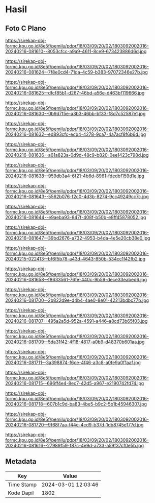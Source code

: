 # Hasil

## Foto C Plano

https://sirekap-obj-formc.kpu.go.id/8e5f/pemilu/pdpr/18/03/09/20/02/1803092002016-20240216-081610--8053cfcc-a9a9-4611-8ce9-673423886d6d.jpg

https://sirekap-obj-formc.kpu.go.id/8e5f/pemilu/pdpr/18/03/09/20/02/1803092002016-20240216-081624--7f8e0cd4-71da-4c59-b383-97072346e27b.jpg

https://sirekap-obj-formc.kpu.go.id/8e5f/pemilu/pdpr/18/03/09/20/02/1803092002016-20240216-081625--dfcf85b1-d267-46bd-a56e-d463bf119666.jpg

https://sirekap-obj-formc.kpu.go.id/8e5f/pemilu/pdpr/18/03/09/20/02/1803092002016-20240216-081630--0b9d7f5e-a3b3-46bb-bf33-f8d7c52587e1.jpg

https://sirekap-obj-formc.kpu.go.id/8e5f/pemilu/pdpr/18/03/09/20/02/1803092002016-20240216-081632--ed893cfc-ecb4-4278-9ca7-4a7acf8f6b6d.jpg

https://sirekap-obj-formc.kpu.go.id/8e5f/pemilu/pdpr/18/03/09/20/02/1803092002016-20240216-081636--a61a823a-0d9d-48c9-b820-0ee1423c798d.jpg

https://sirekap-obj-formc.kpu.go.id/8e5f/pemilu/pdpr/18/03/09/20/02/1803092002016-20240216-081638--959db3a4-6f21-4b6d-8961-fdedbf159d1e.jpg

https://sirekap-obj-formc.kpu.go.id/8e5f/pemilu/pdpr/18/03/09/20/02/1803092002016-20240216-081643--5562b076-f2c0-4d3b-8274-9cc49249cc7c.jpg

https://sirekap-obj-formc.kpu.go.id/8e5f/pemilu/pdpr/18/03/09/20/02/1803092002016-20240216-081644--e9aeba93-847f-408f-b50b-e8ff45878052.jpg

https://sirekap-obj-formc.kpu.go.id/8e5f/pemilu/pdpr/18/03/09/20/02/1803092002016-20240216-081647--39bd2676-a732-4953-b4da-4e5e20cb38e0.jpg

https://sirekap-obj-formc.kpu.go.id/8e5f/pemilu/pdpr/18/03/09/20/02/1803092002016-20240215-022413--bf6f5b78-a43d-4643-850b-534cc1f42fb2.jpg

https://sirekap-obj-formc.kpu.go.id/8e5f/pemilu/pdpr/18/03/09/20/02/1803092002016-20240216-081658--f8633561-76fe-440c-9b59-dece33eabed6.jpg

https://sirekap-obj-formc.kpu.go.id/8e5f/pemilu/pdpr/18/03/09/20/02/1803092002016-20240216-081700--2b822d9e-d4b4-4ae0-8e01-42213bdbc77b.jpg

https://sirekap-obj-formc.kpu.go.id/8e5f/pemilu/pdpr/18/03/09/20/02/1803092002016-20240216-081707--495a2a5d-952a-4591-a446-a8cd73b65f03.jpg

https://sirekap-obj-formc.kpu.go.id/8e5f/pemilu/pdpr/18/03/09/20/02/1803092002016-20240216-081709--5da31f42-4f18-4817-a0b9-d48370b601aa.jpg

https://sirekap-obj-formc.kpu.go.id/8e5f/pemilu/pdpr/18/03/09/20/02/1803092002016-20240216-081711--3a398874-f6ce-4f46-a3c8-a0fe9a0f1aaf.jpg

https://sirekap-obj-formc.kpu.go.id/8e5f/pemilu/pdpr/18/03/09/20/02/1803092002016-20240216-081715--696ff4e4-8ec7-42d5-a967-e2190742fd74.jpg

https://sirekap-obj-formc.kpu.go.id/8e5f/pemilu/pdpr/18/03/09/20/02/1803092002016-20240216-081718--607b1c9d-ba83-4be5-b9c2-5b1b45946307.jpg

https://sirekap-obj-formc.kpu.go.id/8e5f/pemilu/pdpr/18/03/09/20/02/1803092002016-20240216-081720--9f68f7aa-f44e-4cd9-b37d-1db8745e177d.jpg

https://sirekap-obj-formc.kpu.go.id/8e5f/pemilu/pdpr/18/03/09/20/02/1803092002016-20240216-081616--27989f59-f87c-4e9d-a733-a59f37cf0e5b.jpg


## Metadata

| Key        | Value               |
| ---------- | ------------------- |
| Time Stamp | 2024-03-01 12:03:46 |
| Kode Dapil | 1802                |




